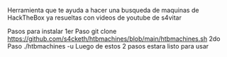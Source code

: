 Herramienta que te ayuda a hacer una busqueda de maquinas de HackTheBox ya resueltas con videos de youtube de s4vitar


Pasos para instalar 
1er Paso
git clone https://github.com/s4cketh/htbmachines/blob/main/htbmachines.sh
2do Paso
./htbmachines -u
Luego de estos 2 pasos estara listo para usar

